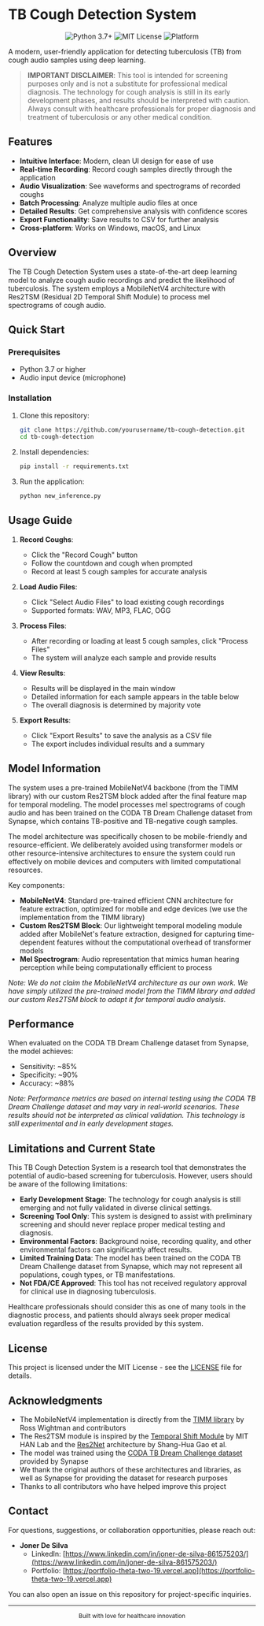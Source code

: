 # TB Cough Detection System

<div align="center">
  <img src="https://img.shields.io/badge/Python-3.7%2B-blue" alt="Python 3.7+">
  <img src="https://img.shields.io/badge/License-MIT-green" alt="MIT License">
  <img src="https://img.shields.io/badge/Platform-Windows%20%7C%20macOS%20%7C%20Linux-lightgrey" alt="Platform">
</div>

A modern, user-friendly application for detecting tuberculosis (TB) from cough audio samples using deep learning.

> **IMPORTANT DISCLAIMER**: This tool is intended for screening purposes only and is not a substitute for professional medical diagnosis. The technology for cough analysis is still in its early development phases, and results should be interpreted with caution. Always consult with healthcare professionals for proper diagnosis and treatment of tuberculosis or any other medical condition.

## Features

- **Intuitive Interface**: Modern, clean UI design for ease of use
- **Real-time Recording**: Record cough samples directly through the application
- **Audio Visualization**: See waveforms and spectrograms of recorded coughs
- **Batch Processing**: Analyze multiple audio files at once
- **Detailed Results**: Get comprehensive analysis with confidence scores
- **Export Functionality**: Save results to CSV for further analysis
- **Cross-platform**: Works on Windows, macOS, and Linux

## Overview

The TB Cough Detection System uses a state-of-the-art deep learning model to analyze cough audio recordings and predict the likelihood of tuberculosis. The system employs a MobileNetV4 architecture with Res2TSM (Residual 2D Temporal Shift Module) to process mel spectrograms of cough audio.

## Quick Start

### Prerequisites

- Python 3.7 or higher
- Audio input device (microphone)

### Installation

1. Clone this repository:

   ```bash
   git clone https://github.com/yourusername/tb-cough-detection.git
   cd tb-cough-detection
   ```

2. Install dependencies:

   ```bash
   pip install -r requirements.txt
   ```

3. Run the application:
   ```bash
   python new_inference.py
   ```

## Usage Guide

1. **Record Coughs**:

   - Click the "Record Cough" button
   - Follow the countdown and cough when prompted
   - Record at least 5 cough samples for accurate analysis

2. **Load Audio Files**:

   - Click "Select Audio Files" to load existing cough recordings
   - Supported formats: WAV, MP3, FLAC, OGG

3. **Process Files**:

   - After recording or loading at least 5 cough samples, click "Process Files"
   - The system will analyze each sample and provide results

4. **View Results**:

   - Results will be displayed in the main window
   - Detailed information for each sample appears in the table below
   - The overall diagnosis is determined by majority vote

5. **Export Results**:
   - Click "Export Results" to save the analysis as a CSV file
   - The export includes individual results and a summary


## Model Information

The system uses a pre-trained MobileNetV4 backbone (from the TIMM library) with our custom Res2TSM block added after the final feature map for temporal modeling. The model processes mel spectrograms of cough audio and has been trained on the CODA TB Dream Challenge dataset from Synapse, which contains TB-positive and TB-negative cough samples.

The model architecture was specifically chosen to be mobile-friendly and resource-efficient. We deliberately avoided using transformer models or other resource-intensive architectures to ensure the system could run effectively on mobile devices and computers with limited computational resources.

Key components:

- **MobileNetV4**: Standard pre-trained efficient CNN architecture for feature extraction, optimized for mobile and edge devices (we use the implementation from the TIMM library)
- **Custom Res2TSM Block**: Our lightweight temporal modeling module added after MobileNet's feature extraction, designed for capturing time-dependent features without the computational overhead of transformer models
- **Mel Spectrogram**: Audio representation that mimics human hearing perception while being computationally efficient to process

*Note: We do not claim the MobileNetV4 architecture as our own work. We have simply utilized the pre-trained model from the TIMM library and added our custom Res2TSM block to adapt it for temporal audio analysis.*

## Performance

When evaluated on the CODA TB Dream Challenge dataset from Synapse, the model achieves:

- Sensitivity: ~85%
- Specificity: ~90%
- Accuracy: ~88%

_Note: Performance metrics are based on internal testing using the CODA TB Dream Challenge dataset and may vary in real-world scenarios. These results should not be interpreted as clinical validation. This technology is still experimental and in early development stages._

## Limitations and Current State

This TB Cough Detection System is a research tool that demonstrates the potential of audio-based screening for tuberculosis. However, users should be aware of the following limitations:

- **Early Development Stage**: The technology for cough analysis is still emerging and not fully validated in diverse clinical settings.
- **Screening Tool Only**: This system is designed to assist with preliminary screening and should never replace proper medical testing and diagnosis.
- **Environmental Factors**: Background noise, recording quality, and other environmental factors can significantly affect results.
- **Limited Training Data**: The model has been trained on the CODA TB Dream Challenge dataset from Synapse, which may not represent all populations, cough types, or TB manifestations.
- **Not FDA/CE Approved**: This tool has not received regulatory approval for clinical use in diagnosing tuberculosis.

Healthcare professionals should consider this as one of many tools in the diagnostic process, and patients should always seek proper medical evaluation regardless of the results provided by this system.

## License

This project is licensed under the MIT License - see the [LICENSE](LICENSE) file for details.

## Acknowledgments

- The MobileNetV4 implementation is directly from the [TIMM library](https://github.com/rwightman/pytorch-image-models) by Ross Wightman and contributors
- The Res2TSM module is inspired by the [Temporal Shift Module](https://github.com/mit-han-lab/temporal-shift-module) by MIT HAN Lab and the [Res2Net](https://github.com/gasvn/Res2Net) architecture by Shang-Hua Gao et al.
- The model was trained using the [CODA TB Dream Challenge dataset](https://www.synapse.org/#!Synapse:syn26133770) provided by Synapse
- We thank the original authors of these architectures and libraries, as well as Synapse for providing the dataset for research purposes
- Thanks to all contributors who have helped improve this project

## Contact

For questions, suggestions, or collaboration opportunities, please reach out:

- **Joner De Silva**
  - LinkedIn: [https://www.linkedin.com/in/joner-de-silva-861575203/](https://www.linkedin.com/in/joner-de-silva-861575203/)
  - Portfolio: [https://portfolio-theta-two-19.vercel.app](https://portfolio-theta-two-19.vercel.app)
  
You can also open an issue on this repository for project-specific inquiries.

---

<div align="center">
  <sub>Built with love for healthcare innovation</sub>
</div>
